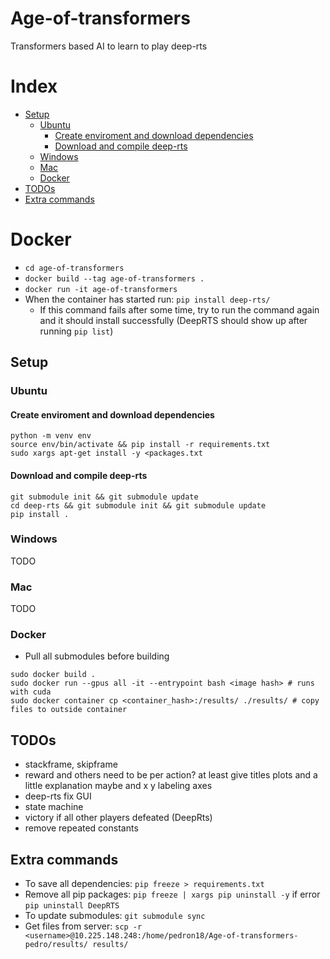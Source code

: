 # Age-of-transformers
Transformers based AI to learn to play deep-rts

# Index
<!-- vscode-markdown-toc -->
* [Setup](#Setup)
	* [Ubuntu](#Ubuntu)
		* [Create enviroment and download dependencies](#Createenviromentanddownloaddependencies)
		* [Download and compile deep-rts](#Downloadandcompiledeep-rts)
	* [Windows](#Windows)
	* [Mac](#Mac)
	*  [Docker](#Docker)
*  [TODOs](#TODOs)
*  [Extra commands](#Extracommands)

<!-- vscode-markdown-toc-config
	numbering=true
	autoSave=true
	/vscode-markdown-toc-config -->
<!-- /vscode-markdown-toc -->

# Docker
 - `cd age-of-transformers`
 - `docker build --tag age-of-transformers .`
 - `docker run -it age-of-transformers`
 - When the container has started run: `pip install deep-rts/`
   - If this command fails after some time, try to run the command again and it should install successfully (DeepRTS should show up after running `pip list`)


##  <a name='Setup'></a>Setup

###  <a name='Ubuntu'></a>Ubuntu
####  <a name='Createenviromentanddownloaddependencies'></a>Create enviroment and download dependencies
```
python -m venv env
source env/bin/activate && pip install -r requirements.txt 
sudo xargs apt-get install -y <packages.txt
```

####  <a name='Downloadandcompiledeep-rts'></a>Download and compile deep-rts
```
git submodule init && git submodule update
cd deep-rts && git submodule init && git submodule update
pip install .
```


###  <a name='Windows'></a>Windows
TODO

###  <a name='Mac'></a>Mac
TODO

###  <a name='Docker'></a>Docker
* Pull all submodules before building
```
sudo docker build .
sudo docker run --gpus all -it --entrypoint bash <image hash> # runs with cuda
sudo docker container cp <container_hash>:/results/ ./results/ # copy files to outside container
```

##  <a name='TODOs'></a>TODOs
- stackframe, skipframe
- reward and others need to be per action? at least give titles plots and a little explanation maybe and x y labeling axes
- deep-rts fix GUI
- state machine
- victory if all other players defeated (DeepRts)
- remove repeated constants

##  <a name='Extracommands'></a>Extra commands

- To save all dependencies: `pip freeze > requirements.txt`
- Remove all pip packages: `pip freeze | xargs pip uninstall -y` if error `pip uninstall DeepRTS`
- To update submodules: `git submodule sync`
- Get files from server: `scp -r <username>@10.225.148.248:/home/pedron18/Age-of-transformers-pedro/results/ results/`
